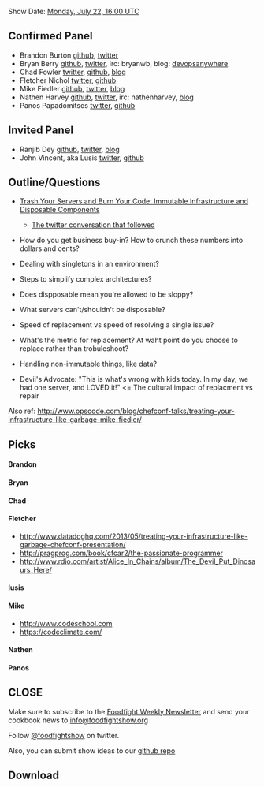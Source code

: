 Show Date:  [Monday, July 22, 16:00 UTC](http://www.timeanddate.com/worldclock/fixedtime.html?msg=Food+Fight+Show+-+Immutable+Infrastructure&iso=20130722T12&p1=1928&ah=1)

Confirmed Panel<a name="panel"></a>
-----
* Brandon Burton [github](http://github.com/solarce), [twitter](https://twitter.com/solarce)
* Bryan Berry [github](http://github.com/bryanwb), [twitter](http://twitter.com/bryanwb), irc: bryanwb, blog: [devopsanywhere](http://devopsanywhere.blogspot.com)
* Chad Fowler [twitter](https://twitter.com/chadfowler), [github](https://github.com/chad), [blog](http://chadfowler.com/)
* Fletcher Nichol [twitter](http://twitter.com/fnichol), [github](https://github.com/fnichol)
* Mike Fiedler [github](http://github.com/miketheman), [twitter](http://twitter.com/mikefiedler), [blog](http://www.miketheman.net)
* Nathen Harvey [github](http://github.com/nathenharvey), [twitter](http://twitter.com/nathenharvey), irc: nathenharvey, [blog](http://nathenharvey.com)
* Panos Papadomitsos [twitter](http://twitter.com/priestjim), [github](https://github.com/priestjim)

Invited Panel<a name="panel"></a>
-----
* Ranjib Dey [github](https://github.com/ranjib), [twitter](https://twitter.com/ranjibdey), [blog](http://ranjib.posterous.com/)
* John Vincent, aka Lusis [twitter](https://twitter.com/#!/lusis), [github](https://github.com/lusis)


Outline/Questions
-----------------

* [Trash Your Servers and Burn Your Code: Immutable Infrastructure and Disposable Components](http://chadfowler.com/blog/2013/06/23/immutable-deployments/)
  * [The twitter conversation that followed](https://twitter.com/fnichol/status/349983597832318976)

* How do you get business buy-in? How to crunch these numbers into dollars and cents?
* Dealing with singletons in an environment?
* Steps to simplify complex architectures?
* Does dispposable mean you're allowed to be sloppy?
* What servers can't/shouldn't be disposable?
* Speed of replacement vs speed of resolving a single issue?
* What's the metric for replacement? At waht point do you choose to replace rather than trobuleshoot?
* Handling non-immutable things, like data?
* Devil's Advocate: "This is what's wrong with kids today. In my day, we had one server, and LOVED it!" <= The cultural impact of replacment vs repair

Also ref: http://www.opscode.com/blog/chefconf-talks/treating-your-infrastructure-like-garbage-mike-fiedler/

Picks<a name="picks"></a>
-----
#### Brandon

#### Bryan

#### Chad

#### Fletcher

- http://www.datadoghq.com/2013/05/treating-your-infrastructure-like-garbage-chefconf-presentation/
- http://pragprog.com/book/cfcar2/the-passionate-programmer
- http://www.rdio.com/artist/Alice_In_Chains/album/The_Devil_Put_Dinosaurs_Here/

#### lusis

#### Mike

- http://www.codeschool.com
- https://codeclimate.com/

#### Nathen

#### Panos 

CLOSE
-----

Make sure to subscribe to the [Foodfight Weekly Newsletter](http://bit.ly/ffsmail) and send your cookbook
news to info@foodfightshow.org

Follow [@foodfightshow](http://twitter.com/foodfightshow) on twitter.

Also, you can submit show ideas to our [github repo](https://github.com/foodfight/showz)



Download
--------
